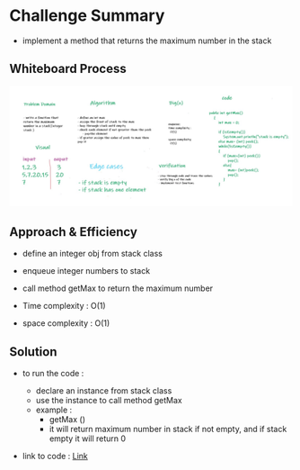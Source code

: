 # Challenge Summary
<!-- Description of the challenge -->

* implement a method that returns the maximum number in the stack


## Whiteboard Process
<!-- Embedded whiteboard image -->

![max num  ](../assets/max.jpg)

## Approach & Efficiency
<!-- What approach did you take? Why? What is the Big O space/time for this approach? -->

* define an integer obj from stack class
* enqueue integer numbers to stack
* call method getMax to return the maximum number

* Time complexity : O(1)
* space complexity : O(1)

## Solution
<!-- Show how to run your code, and examples of it in action -->

* to run the code :
    * declare an instance from stack class
    * use the instance to call method getMax
    * example :
        * getMax ()
        * it will return maximum number in stack if not empty, and if stack empty it will return 0



* link to code : [Link](./app/src/main/java/stackAndQueue/Stack.java)